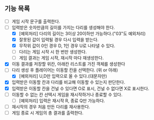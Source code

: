 ## 기능 목록

- [ ]  게임 시작 문구를 출력한다.
- [ ]  입력받은 숫자만큼의 길이를 가지는 다리를 생성해야 한다.
    - [x]  [예외처리] 다리의 길이는 3이상 20이하만 가능하다.("03"도 예외처리)
    - [x]  잘못된 값이 입력될 경우 다시 입력을 받는다.
    - [x]  무작위 값이 0인 경우 D, 1인 경우 U로 나타낼 수 있다.
    - [ ]  다리는 게임 시작 시 한 번만 생성한다.
    - [ ]  게임 결과는 게임 시작, 재시작 마다 재생성한다.
- [x]  이동 결과를 저장할 위칸, 아래칸 리스트를 가진 객체를 생성한다
- [ ]  다리 생성 후 플레이어는 이동할 칸을 선택한다. (위 or 아래)
    - [x]  [예외처리] U,D만 입력으로 올 수 있다.(대문자만)
- [x]  입력받은 이동할 칸과 다리를 비교해 이동할 수 있는지 판단한다.
- [x]  입력받은 이동할 칸을 건널 수 있다면 O로 표시, 건널 수 없다면 X로 표시한다.
- [ ]  이동할 수 없는 칸 선택시 게임을 재시작하거나 종료할 수 있다.
    - [ ]  [예외처리] 입력은 재시작 R, 종료 Q만 가능하다.
- [ ]  재시작의 경우 처음 만든 다리를 재사용한다.
- [ ]  게임 종료 시 게임의 총 결과를 출력한다.
